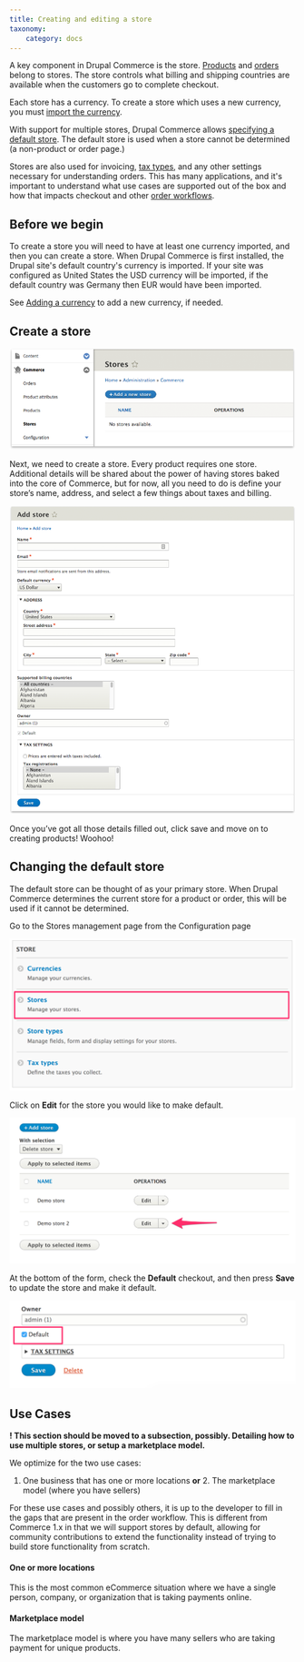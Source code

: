 ```yaml
---
title: Creating and editing a store
taxonomy:
    category: docs
---
```


A key component in Drupal Commerce is the store. [Products](./products.md) and [orders](./orders.md) belong to stores. The store controls what billing and shipping countries are available when the customers go to complete checkout.

Each store has a currency. To create a store which uses a new currency, you must [import the currency](./currencies.md#adding-a-new-currency).

With support for multiple stores, Drupal Commerce allows [specifying a default store](#changing-the-default-store). The default store is used when a store cannot be determined (a non-product or order page.)

Stores are also used for invoicing, [tax types](./taxes.md), and any other settings necessary for understanding orders. This has many applications, and it's important to understand what use cases are supported out of the box and how that impacts checkout and other [order workflows](./orders.md).

## Before we begin

To create a store you will need to have at least one currency imported,
and then you can create a store. When Drupal Commerce is first installed, the Drupal site's default country's currency is imported. If your site was configured as United States the USD currency will be imported, if the default country was Germany then EUR would have been imported.

See [Adding a currency](./currencies.md#adding-a-new-currency) to add a new currency, if needed.

## Create a store

![Store page](./images/store-landing-page2.png)

Next, we need to create a store. Every product requires one store.
Additional details will be shared about the power of
having stores baked into the core of Commerce, but for now, all you need
to do is define your store’s name, address, and select a few things
about taxes and billing.

![Store create](./images/store-add.png)

Once you’ve got all those details filled out, click save and move on to
creating products! Woohoo!

## Changing the default store

The default store can be thought of as your primary store. When Drupal Commerce determines the current store for a product or order, this will be used if it cannot be determined.

Go to the Stores management page from the Configuration page

![Commerce Configuration](./images/configuration-store.png)

Click on **Edit** for the store you would like to make default.

![Edit store](./images/stores-edit-a-store.png)

At the bottom of the form, check the **Default** checkout, and then press **Save** to update the store and make it default.

![Make default](./images/edit-store-check-default.png)

## Use Cases

**! This section should be moved to a subsection, possibly. Detailing how to use multiple stores, or setup a marketplace model.**

We optimize for the two use cases:

1. One business that has one or more locations **or** 2. The marketplace model (where you have sellers)

For these use cases and possibly others, it is up to the developer to
fill in the gaps that are present in the order workflow. This is
different from Commerce 1.x in that we will support stores by default,
allowing for community contributions to extend the functionality instead
of trying to build store functionality from scratch.

#### One or more locations

This is the most common eCommerce situation where we have a single
person, company, or organization that is taking payments online.

#### Marketplace model

The marketplace model is where you have many sellers who are taking
payment for unique products.
